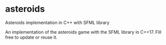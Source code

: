# asteroids
Asteroids implementation in C++ with SFML library

An implementation of the asteroids game with the SFML library in C++17. Fill free to update or reuse it.
